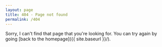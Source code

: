```yaml
---
layout: page
title: 404 - Page not found
permalink: /404
---
```


Sorry, I can't find that page that you're looking for. You can try again by going [back to the homepage]({{ site.baseurl }}/).




